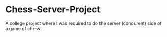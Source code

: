 # Chess-Server-Project
A college project where I was required to do the server (concurent) side of a game of chess.
